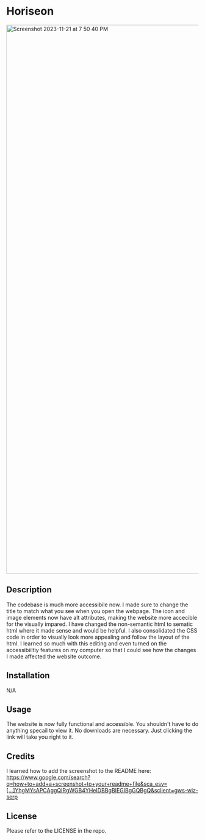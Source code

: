 # Horiseon 
<img width="1440" alt="Screenshot 2023-11-21 at 7 50 40 PM" src="https://github.com/melmealey/Horiseon/assets/147653410/bbdbd89d-3764-4375-a31a-f2b3f42ea703">
<Horiseon>

## Description

The codebase is much more accessibile now. I made sure to change the title to match what you see when you open the webpage. The icon and image elements now have alt attributes, making the website more accecible for the visually impared. I have changed the non-semantic html to sematic html where it made sense and would be helpful. I also consolidated the CSS code in order to visually look more appealing and follow the layout of the html. I learned so much with this editing and even turned on the accessibiiltiy features on my computer so that I could see how the changes I made affected the website outcome.

## Installation

N/A

## Usage

The website is now fully functional and accessible. You shouldn't have to do anything specail to view it. No downloads are necessary. Just clicking the link will take you right to it.

## Credits

I learned how to add the screenshot to the README here: https://www.google.com/search?q=how+to+add+a+screenshot+to+your+readme+file&sca_esv=[…]YhgMYsAPCAggQIRgWGB4YHeIDBBgBIEGIBgGQBgQ&sclient=gws-wiz-serp

## License

Please refer to the LICENSE in the repo.
